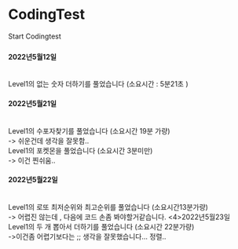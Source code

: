 # CodingTest
Start Codingtest
###
<h4>2022년5월12일</h4><br/>
  Level1의 없는 숫자 더하기를 풀었습니다 (소요시간 : 5분21초 )
  
<h4>2022년5월21일</h4><br/>
 Level1의 수포자찾기를 풀었습니다 (소요시간 19분 가량)<br/>
 -> 쉬운건데 생각을 잘못함.. <br/>
 Level1의 포켓몬을 풀었습니다 (소요시간 3분미만)<br/>
 -> 이건 찐쉬움..
 <h4>2022년5월22일</h4><br/>
 Level1의 로또 최저순위와 최고순위를 풀었습니다 (소요시간13분가량)<br>
 -> 어렵진 않는데 , 다음에 코드 손좀 봐야할거같습니다.
 <4>2022년5월23일</h4><br/>
 Level1의 두 개 뽑아서 더하기를 풀었습니다 (소요시간 22분가량) <br/>
 ->이건좀 어렵기보다는 ;; 생각을 잘못했습니다... 정렬.. 

  
